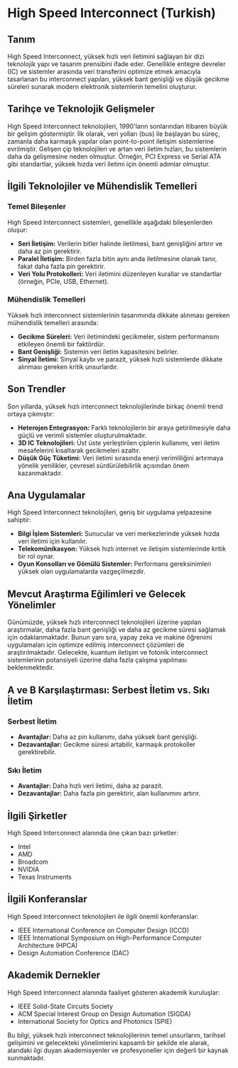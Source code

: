 # High Speed Interconnect (Turkish)

## Tanım

High Speed Interconnect, yüksek hızlı veri iletimini sağlayan bir dizi teknolojik yapı ve tasarım prensibini ifade eder. Genellikle entegre devreler (IC) ve sistemler arasında veri transferini optimize etmek amacıyla tasarlanan bu interconnect yapıları, yüksek bant genişliği ve düşük gecikme süreleri sunarak modern elektronik sistemlerin temelini oluşturur. 

## Tarihçe ve Teknolojik Gelişmeler

High Speed Interconnect teknolojileri, 1990'ların sonlarından itibaren büyük bir gelişim göstermiştir. İlk olarak, veri yolları (bus) ile başlayan bu süreç, zamanla daha karmaşık yapılar olan point-to-point iletişim sistemlerine evrilmiştir. Gelişen çip teknolojileri ve artan veri iletim hızları, bu sistemlerin daha da gelişmesine neden olmuştur. Örneğin, PCI Express ve Serial ATA gibi standartlar, yüksek hızda veri iletimi için önemli adımlar olmuştur.

## İlgili Teknolojiler ve Mühendislik Temelleri

### Temel Bileşenler

High Speed Interconnect sistemleri, genellikle aşağıdaki bileşenlerden oluşur:

- **Seri İletişim:** Verilerin bitler halinde iletilmesi, bant genişliğini artırır ve daha az pin gerektirir.
- **Paralel İletişim:** Birden fazla bitin aynı anda iletilmesine olanak tanır, fakat daha fazla pin gerektirir.
- **Veri Yolu Protokolleri:** Veri iletimini düzenleyen kurallar ve standartlar (örneğin, PCIe, USB, Ethernet).

### Mühendislik Temelleri

Yüksek hızlı interconnect sistemlerinin tasarımında dikkate alınması gereken mühendislik temelleri arasında:

- **Gecikme Süreleri:** Veri iletimindeki gecikmeler, sistem performansını etkileyen önemli bir faktördür.
- **Bant Genişliği:** Sistemin veri iletim kapasitesini belirler.
- **Sinyal İletimi:** Sinyal kaybı ve parazit, yüksek hızlı sistemlerde dikkate alınması gereken kritik unsurlardır.

## Son Trendler

Son yıllarda, yüksek hızlı interconnect teknolojilerinde birkaç önemli trend ortaya çıkmıştır:

- **Heterojen Entegrasyon:** Farklı teknolojilerin bir araya getirilmesiyle daha güçlü ve verimli sistemler oluşturulmaktadır.
- **3D IC Teknolojileri:** Üst üste yerleştirilen çiplerin kullanımı, veri iletim mesafelerini kısaltarak gecikmeleri azaltır.
- **Düşük Güç Tüketimi:** Veri iletimi sırasında enerji verimliliğini artırmaya yönelik yenilikler, çevresel sürdürülebilirlik açısından önem kazanmaktadır.

## Ana Uygulamalar

High Speed Interconnect teknolojileri, geniş bir uygulama yelpazesine sahiptir:

- **Bilgi İşlem Sistemleri:** Sunucular ve veri merkezlerinde yüksek hızda veri iletimi için kullanılır.
- **Telekomünikasyon:** Yüksek hızlı internet ve iletişim sistemlerinde kritik bir rol oynar.
- **Oyun Konsolları ve Gömülü Sistemler:** Performans gereksinimleri yüksek olan uygulamalarda vazgeçilmezdir.

## Mevcut Araştırma Eğilimleri ve Gelecek Yönelimler

Günümüzde, yüksek hızlı interconnect teknolojileri üzerine yapılan araştırmalar, daha fazla bant genişliği ve daha az gecikme süresi sağlamak için odaklanmaktadır. Bunun yanı sıra, yapay zeka ve makine öğrenimi uygulamaları için optimize edilmiş interconnect çözümleri de araştırılmaktadır. Gelecekte, kuantum iletişim ve fotonik interconnect sistemlerinin potansiyeli üzerine daha fazla çalışma yapılması beklenmektedir.

## A ve B Karşılaştırması: Serbest İletim vs. Sıkı İletim

### Serbest İletim

- **Avantajlar:** Daha az pin kullanımı, daha yüksek bant genişliği.
- **Dezavantajlar:** Gecikme süresi artabilir, karmaşık protokoller gerektirebilir.

### Sıkı İletim

- **Avantajlar:** Daha hızlı veri iletimi, daha az parazit.
- **Dezavantajlar:** Daha fazla pin gerektirir, alan kullanımını artırır.

## İlgili Şirketler

High Speed Interconnect alanında öne çıkan bazı şirketler:

- Intel
- AMD
- Broadcom
- NVIDIA
- Texas Instruments

## İlgili Konferanslar

High Speed Interconnect teknolojileri ile ilgili önemli konferanslar:

- IEEE International Conference on Computer Design (ICCD)
- IEEE International Symposium on High-Performance Computer Architecture (HPCA)
- Design Automation Conference (DAC)

## Akademik Dernekler

High Speed Interconnect alanında faaliyet gösteren akademik kuruluşlar:

- IEEE Solid-State Circuits Society
- ACM Special Interest Group on Design Automation (SIGDA)
- International Society for Optics and Photonics (SPIE)

Bu bilgi, yüksek hızlı interconnect teknolojilerinin temel unsurlarını, tarihsel gelişimini ve gelecekteki yönelimlerini kapsamlı bir şekilde ele alarak, alandaki ilgi duyan akademisyenler ve profesyoneller için değerli bir kaynak sunmaktadır.